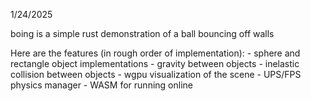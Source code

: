 1/24/2025

boing is a simple rust demonstration of a ball bouncing off walls

Here are the features (in rough order of implementation):
    - sphere and rectangle object implementations
    - gravity between objects
    - inelastic collision between objects
    - wgpu visualization of the scene
    - UPS/FPS physics manager
    - WASM for running online
